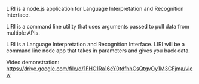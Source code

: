 LIRI is a node.js application for Language Interpretation and Recognition Interface.

LIRI is a command line utility that uses arguments passed to pull data from multiple APIs.

LIRI is a Language Interpretation and Recognition Interface.
LIRI will be a command line node app that takes in parameters and gives you back data.

Video demonstration:
https://drive.google.com/file/d/1FHC1Ra16eY0tdfhhCsQtgvOy1M3CFjma/view
